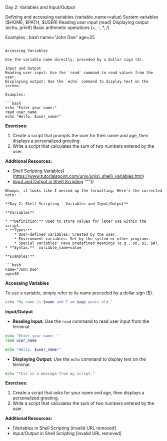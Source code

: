 Day 2: Variables and Input/Output

Defining and accessing variables (variable_name=value)
System variables ($HOME, $PATH, $USER)
Reading user input (read)
Displaying output (echo, printf)
Basic arithmetic operations (+, -, *, /)






Examples :
bash
name="John Doe"
age=25

````

Accessing Variables

Use the variable name directly, preceded by a dollar sign ($).

Input and Output
Reading user input: Use the `read` command to read values from the user.
Displaying output: Use the `echo` command to display text on the screen.

Examples:

```bash
echo "Enter your name:"
read user_name
echo "Hello, $user_name!"

````

**Exercises:**

1.  Create a script that prompts the user for their name and age, then displays a personalized greeting.
2.  Write a script that calculates the sum of two numbers entered by the user.

**Additional Resources:**

  * Shell Scripting Variables](https://www.tutorialspoint.com/unix/unix\_shell\_variables.htm)
  * [Input and Output in Shell Scripting](https://www.google.com/url?sa=E&source=gmail&q=https://www.tutorialspoint.com/unix/unix_shell_input_output.htm)
    """))

<!-- end list -->

````
Whoops, it looks like I messed up the formatting. Here's the corrected note:

**Day 2: Shell Scripting - Variables and Input/Output**

**Variables**

* **Definition:** Used to store values for later use within the script.
* **Types:**
    * User-defined variables: Created by the user.
    * Environment variables: Set by the system or other programs.
    * Special variables: Have predefined meanings (e.g., $0, $1, $#).
* **Syntax:** `variable_name=value`

**Examples:**

```bash
name="John Doe"
age=30
````

**Accessing Variables**

To use a variable, simply refer to its name preceded by a dollar sign ($).

```bash
echo "My name is $name and I am $age years old."
```

**Input/Output**

  * **Reading Input:** Use the `read` command to read user input from the terminal.

<!-- end list -->

```bash
echo "Enter your name: "
read user_name

echo "Hello, $user_name!"
```

  * **Displaying Output:** Use the `echo` command to display text on the terminal.

<!-- end list -->

```bash
echo "This is a message from my script."
```

**Exercises:**

1.  Create a script that asks for your name and age, then displays a personalized greeting.
2.  Write a script that calculates the sum of two numbers entered by the user.

**Additional Resources:**

  * [Variables in Shell Scripting [invalid URL removed]
  * Input/Output in Shell Scripting [invalid URL removed]
